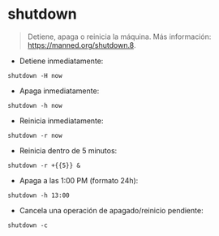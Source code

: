 # shutdown

> Detiene, apaga o reinicia la máquina.
> Más información: <https://manned.org/shutdown.8>.

- Detiene inmediatamente:

`shutdown -H now`

- Apaga inmediatamente:

`shutdown -h now`

- Reinicia inmediatamente:

`shutdown -r now`

- Reinicia dentro de 5 minutos:

`shutdown -r +{{5}} &`

- Apaga a las 1:00 PM (formato 24h):

`shutdown -h 13:00`

- Cancela una operación de apagado/reinicio pendiente:

`shutdown -c`
